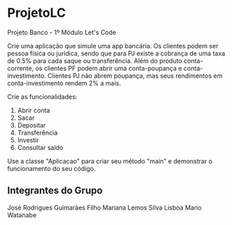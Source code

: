 # ProjetoLC
Projeto Banco - 1º Módulo Let's Code

Crie uma aplicação que simule uma app bancária. Os clientes podem ser pessoa física ou jurídica, sendo que para PJ existe a cobrança de uma taxa de 0.5% para cada saque ou transferência. Além do produto conta-corrente, os clientes PF podem abrir uma conta-poupança e conta-investimento. Clientes PJ não abrem poupança, mas seus rendimentos em conta-investimento rendem 2% a mais.

Crie as funcionalidades:
1) Abrir conta
2) Sacar
3) Depositar
4) Transferência
5) Investir
6) Consultar saldo

Use a classe "Aplicacao" para criar seu método "main" e demonstrar o funcionamento do seu código.


## Integrantes do Grupo

José Rodrigues Guimarães Filho
Mariana Lemos Silva Lisboa
Mario Watanabe
